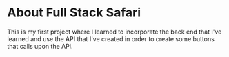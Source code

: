 # About Full Stack Safari
This is my first project where I learned to incorporate the back end that I've learned and use the API that I've created in order to create some buttons that calls upon the API.